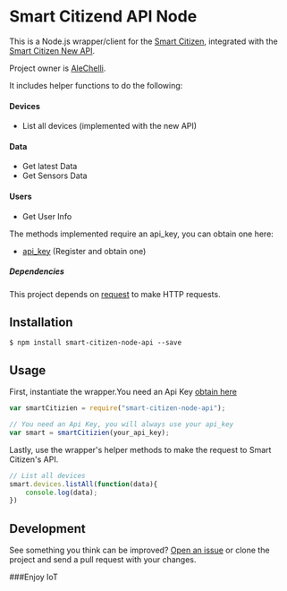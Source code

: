 Smart Citizend API Node
==================


This is a Node.js wrapper/client for the [Smart Citizen](http://api.smartcitizen.me), integrated with the [Smart Citizen New API](https://github.com/fablabbcn/smartcitizen).

Project owner is [AleChelli](https://github.com/AleChelli).

It includes helper functions to do the following:

#### Devices
- List all devices (implemented with the new API)

#### Data
- Get latest Data
- Get Sensors Data

#### Users
- Get User Info


The methods implemented require an api_key, you can obtain one here:

- [api_key](https://smartcitizen.me/users/login) (Register and obtain one)

##### Dependencies

This project depends on [request](https://github.com/request/request) to make HTTP requests.

## Installation

    $ npm install smart-citizen-node-api --save

## Usage

First, instantiate the wrapper.You need an Api Key [obtain here](https://smartcitizen.me/users/login)
```javascript
var smartCitizien = require("smart-citizen-node-api");

// You need an Api Key, you will always use your api_key
var smart = smartCitizien(your_api_key);
```

Lastly, use the wrapper's helper methods to make the request to Smart Citizen's API.
```javascript
// List all devices
smart.devices.listAll(function(data){
    console.log(data);
})
```

## Development

See something you think can be improved? [Open an issue](https://github.com/AleChelli/smart-citizen-node-api/issues/new) or clone the project and send a pull request with your changes.

###Enjoy IoT
